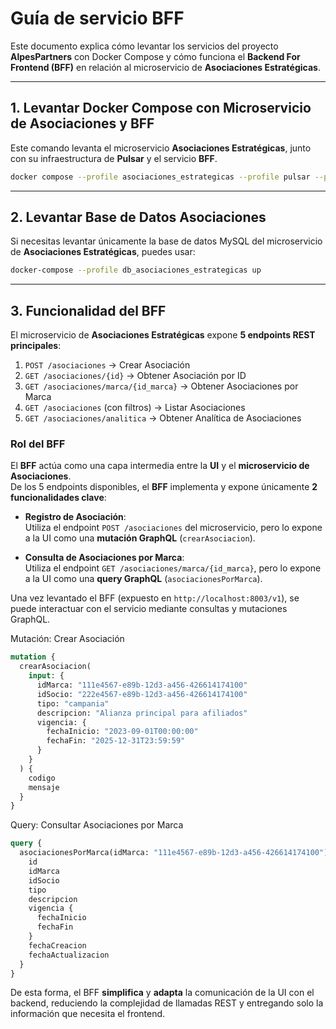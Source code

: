 # Guía de servicio BFF

Este documento explica cómo levantar los servicios del proyecto **AlpesPartners** con Docker Compose y cómo funciona el **Backend For Frontend (BFF)** en relación al microservicio de **Asociaciones Estratégicas**.

---

## 1. Levantar Docker Compose con Microservicio de Asociaciones y BFF

Este comando levanta el microservicio **Asociaciones Estratégicas**, junto con su infraestructura de **Pulsar** y el servicio **BFF**.

```bash
docker compose --profile asociaciones_estrategicas --profile pulsar --profile bff up --force-recreate --build
```

---

## 2. Levantar Base de Datos Asociaciones

Si necesitas levantar únicamente la base de datos MySQL del microservicio de **Asociaciones Estratégicas**, puedes usar:

```bash
docker-compose --profile db_asociaciones_estrategicas up
```

---

## 3. Funcionalidad del BFF

El microservicio de **Asociaciones Estratégicas** expone **5 endpoints REST principales**:

1. `POST /asociaciones` → Crear Asociación  
2. `GET /asociaciones/{id}` → Obtener Asociación por ID  
3. `GET /asociaciones/marca/{id_marca}` → Obtener Asociaciones por Marca  
4. `GET /asociaciones` (con filtros) → Listar Asociaciones  
5. `GET /asociaciones/analitica` → Obtener Analítica de Asociaciones  

### Rol del BFF
El **BFF** actúa como una capa intermedia entre la **UI** y el **microservicio de Asociaciones**.  
De los 5 endpoints disponibles, el **BFF** implementa y expone únicamente **2 funcionalidades clave**:

- **Registro de Asociación**:  
   Utiliza el endpoint `POST /asociaciones` del microservicio, pero lo expone a la UI como una **mutación GraphQL** (`crearAsociacion`).

- **Consulta de Asociaciones por Marca**:  
   Utiliza el endpoint `GET /asociaciones/marca/{id_marca}`, pero lo expone a la UI como una **query GraphQL** (`asociacionesPorMarca`).

Una vez levantado el BFF (expuesto en `http://localhost:8003/v1`), se puede interactuar con el servicio mediante consultas y mutaciones GraphQL.

Mutación: Crear Asociación
```graphql
mutation {
  crearAsociacion(
    input: {
      idMarca: "111e4567-e89b-12d3-a456-426614174100"
      idSocio: "222e4567-e89b-12d3-a456-426614174100"
      tipo: "campania"
      descripcion: "Alianza principal para afiliados"
      vigencia: {
        fechaInicio: "2023-09-01T00:00:00"
        fechaFin: "2025-12-31T23:59:59"
      }
    }
  ) {
    codigo
    mensaje
  }
}
```

Query: Consultar Asociaciones por Marca
```graphql
query {
  asociacionesPorMarca(idMarca: "111e4567-e89b-12d3-a456-426614174100") {
    id
    idMarca
    idSocio
    tipo
    descripcion
    vigencia { 
      fechaInicio 
      fechaFin 
    }
    fechaCreacion
    fechaActualizacion
  }
}
```

De esta forma, el BFF **simplifica** y **adapta** la comunicación de la UI con el backend, reduciendo la complejidad de llamadas REST y entregando solo la información que necesita el frontend.

